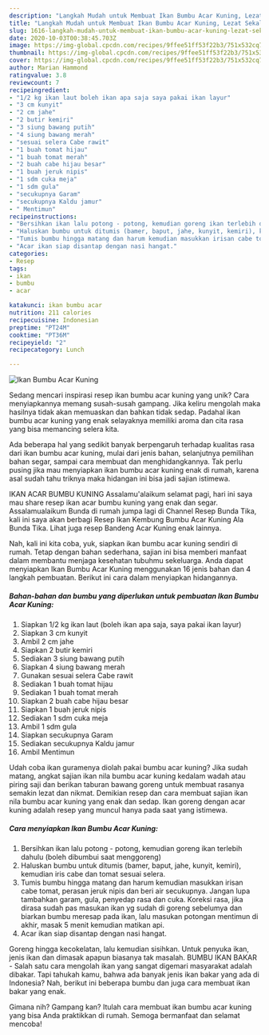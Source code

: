 ```yaml
---
description: "Langkah Mudah untuk Membuat Ikan Bumbu Acar Kuning, Lezat Sekali"
title: "Langkah Mudah untuk Membuat Ikan Bumbu Acar Kuning, Lezat Sekali"
slug: 1616-langkah-mudah-untuk-membuat-ikan-bumbu-acar-kuning-lezat-sekali
date: 2020-10-03T00:38:45.703Z
image: https://img-global.cpcdn.com/recipes/9ffee51ff53f22b3/751x532cq70/ikan-bumbu-acar-kuning-foto-resep-utama.jpg
thumbnail: https://img-global.cpcdn.com/recipes/9ffee51ff53f22b3/751x532cq70/ikan-bumbu-acar-kuning-foto-resep-utama.jpg
cover: https://img-global.cpcdn.com/recipes/9ffee51ff53f22b3/751x532cq70/ikan-bumbu-acar-kuning-foto-resep-utama.jpg
author: Marian Hammond
ratingvalue: 3.8
reviewcount: 7
recipeingredient:
- "1/2 kg ikan laut boleh ikan apa saja saya pakai ikan layur"
- "3 cm kunyit"
- "2 cm jahe"
- "2 butir kemiri"
- "3 siung bawang putih"
- "4 siung bawang merah"
- "sesuai selera Cabe rawit"
- "1 buah tomat hijau"
- "1 buah tomat merah"
- "2 buah cabe hijau besar"
- "1 buah jeruk nipis"
- "1 sdm cuka meja"
- "1 sdm gula"
- "secukupnya Garam"
- "secukupnya Kaldu jamur"
- " Mentimun"
recipeinstructions:
- "Bersihkan ikan lalu potong - potong, kemudian goreng ikan terlebih dahulu (boleh dibumbui saat menggoreng)"
- "Haluskan bumbu untuk ditumis (bamer, baput, jahe, kunyit, kemiri), kemudian iris cabe dan tomat sesuai selera."
- "Tumis bumbu hingga matang dan harum kemudian masukkan irisan cabe tomat, perasan jeruk nipis dan beri air secukupnya. Jangan lupa tambahkan garam, gula, penyedap rasa dan cuka. Koreksi rasa, jika dirasa sudah pas masukan ikan yg sudah di goreng sebelumya dan biarkan bumbu meresap pada ikan, lalu masukan potongan mentimun di akhir, masak 5 menit kemudian matikan api."
- "Acar ikan siap disantap dengan nasi hangat."
categories:
- Resep
tags:
- ikan
- bumbu
- acar

katakunci: ikan bumbu acar 
nutrition: 211 calories
recipecuisine: Indonesian
preptime: "PT24M"
cooktime: "PT36M"
recipeyield: "2"
recipecategory: Lunch

---
```



![Ikan Bumbu Acar Kuning](https://img-global.cpcdn.com/recipes/9ffee51ff53f22b3/751x532cq70/ikan-bumbu-acar-kuning-foto-resep-utama.jpg)

Sedang mencari inspirasi resep ikan bumbu acar kuning yang unik? Cara menyiapkannya memang susah-susah gampang. Jika keliru mengolah maka hasilnya tidak akan memuaskan dan bahkan tidak sedap. Padahal ikan bumbu acar kuning yang enak selayaknya memiliki aroma dan cita rasa yang bisa memancing selera kita.

Ada beberapa hal yang sedikit banyak berpengaruh terhadap kualitas rasa dari ikan bumbu acar kuning, mulai dari jenis bahan, selanjutnya pemilihan bahan segar, sampai cara membuat dan menghidangkannya. Tak perlu pusing jika mau menyiapkan ikan bumbu acar kuning enak di rumah, karena asal sudah tahu triknya maka hidangan ini bisa jadi sajian istimewa.

IKAN ACAR BUMBU KUNING Assalamu&#39;alaikum selamat pagi, hari ini saya mau share resep ikan acar bumbu kuning yang enak dan segar. Assalamualaikum Bunda di rumah jumpa lagi di Channel Resep Bunda Tika, kali ini saya akan berbagi Resep Ikan Kembung Bumbu Acar Kuning Ala Bunda Tika. Lihat juga resep Bandeng Acar Kuning enak lainnya.


Nah, kali ini kita coba, yuk, siapkan ikan bumbu acar kuning sendiri di rumah. Tetap dengan bahan sederhana, sajian ini bisa memberi manfaat dalam membantu menjaga kesehatan tubuhmu sekeluarga. Anda dapat menyiapkan Ikan Bumbu Acar Kuning menggunakan 16 jenis bahan dan 4 langkah pembuatan. Berikut ini cara dalam menyiapkan hidangannya.

<!--inarticleads1-->

##### Bahan-bahan dan bumbu yang diperlukan untuk pembuatan Ikan Bumbu Acar Kuning:

1. Siapkan 1/2 kg ikan laut (boleh ikan apa saja, saya pakai ikan layur)
1. Siapkan 3 cm kunyit
1. Ambil 2 cm jahe
1. Siapkan 2 butir kemiri
1. Sediakan 3 siung bawang putih
1. Siapkan 4 siung bawang merah
1. Gunakan sesuai selera Cabe rawit
1. Sediakan 1 buah tomat hijau
1. Sediakan 1 buah tomat merah
1. Siapkan 2 buah cabe hijau besar
1. Siapkan 1 buah jeruk nipis
1. Sediakan 1 sdm cuka meja
1. Ambil 1 sdm gula
1. Siapkan secukupnya Garam
1. Sediakan secukupnya Kaldu jamur
1. Ambil  Mentimun


Udah coba ikan guramenya diolah pakai bumbu acar kuning? Jika sudah matang, angkat sajian ikan nila bumbu acar kuning kedalam wadah atau piring saji dan berikan taburan bawang goreng untuk membuat rasanya semakin lezat dan nikmat. Demikian resep dan cara membuat sajian ikan nila bumbu acar kuning yang enak dan sedap. Ikan goreng dengan acar kuning adalah resep yang muncul hanya pada saat yang istimewa. 

<!--inarticleads2-->

##### Cara menyiapkan Ikan Bumbu Acar Kuning:

1. Bersihkan ikan lalu potong - potong, kemudian goreng ikan terlebih dahulu (boleh dibumbui saat menggoreng)
1. Haluskan bumbu untuk ditumis (bamer, baput, jahe, kunyit, kemiri), kemudian iris cabe dan tomat sesuai selera.
1. Tumis bumbu hingga matang dan harum kemudian masukkan irisan cabe tomat, perasan jeruk nipis dan beri air secukupnya. Jangan lupa tambahkan garam, gula, penyedap rasa dan cuka. Koreksi rasa, jika dirasa sudah pas masukan ikan yg sudah di goreng sebelumya dan biarkan bumbu meresap pada ikan, lalu masukan potongan mentimun di akhir, masak 5 menit kemudian matikan api.
1. Acar ikan siap disantap dengan nasi hangat.


Goreng hingga kecokelatan, lalu kemudian sisihkan. Untuk penyuka ikan, jenis ikan dan dimasak apapun biasanya tak masalah. BUMBU IKAN BAKAR - Salah satu cara mengolah ikan yang sangat digemari masyarakat adalah dibakar. Tapi tahukah kamu, bahwa ada banyak jenis ikan bakar yang ada di Indonesia? Nah, berikut ini beberapa bumbu dan juga cara membuat ikan bakar yang enak. 

Gimana nih? Gampang kan? Itulah cara membuat ikan bumbu acar kuning yang bisa Anda praktikkan di rumah. Semoga bermanfaat dan selamat mencoba!
